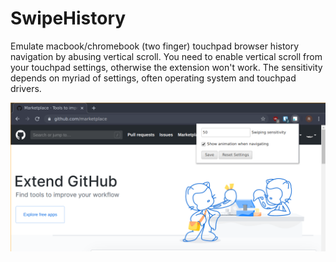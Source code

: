 # SwipeHistory

Emulate macbook/chromebook (two finger) touchpad browser history navigation by abusing vertical scroll. You need to enable vertical scroll from your touchpad settings, otherwise the extension won't work. The sensitivity depends on myriad of settings, often operating system and touchpad drivers.

![Vivir screenshot dark](screenshots/screenshot-1.png?raw=true)

